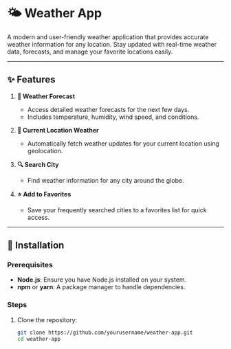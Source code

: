 # 🌤️ Weather App  

A modern and user-friendly weather application that provides accurate weather information for any location. Stay updated with real-time weather data, forecasts, and manage your favorite locations easily.  

---

## ✨ Features  

1. **📅 Weather Forecast**  
   - Access detailed weather forecasts for the next few days.  
   - Includes temperature, humidity, wind speed, and conditions.  

2. **📍 Current Location Weather**  
   - Automatically fetch weather updates for your current location using geolocation.  

3. **🔍 Search City**  
   - Find weather information for any city around the globe.  

4. **⭐ Add to Favorites**  
   - Save your frequently searched cities to a favorites list for quick access.  

---

## 🚀 Installation  

### Prerequisites  
- **Node.js**: Ensure you have Node.js installed on your system.  
- **npm** or **yarn**: A package manager to handle dependencies.  

### Steps  

1. Clone the repository:  
   ```bash  
   git clone https://github.com/yourusername/weather-app.git  
   cd weather-app
   
